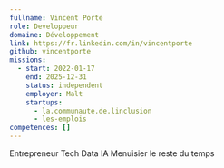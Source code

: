 ```yaml
---
fullname: Vincent Porte
role: Developpeur
domaine: Développement
link: https://fr.linkedin.com/in/vincentporte
github: vincentporte
missions:
  - start: 2022-01-17
    end: 2025-12-31
    status: independent
    employer: Malt
    startups:
      - la.communaute.de.linclusion
      - les-emplois
competences: []
---
```

Entrepreneur Tech Data IA Menuisier le reste du temps